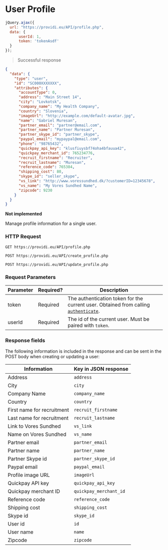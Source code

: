 # User Profile

```js
jQuery.ajax({
  url: "https://providi.eu/API/profile.php",
  data: {
      userId: 1,
      token: 'tokenAsdf'
  }
});
```

> Successful response

```json
{
  "data": {
    "type": "user",
    "id": "SC000XXXXXXX",
    "attributes": {
      "accountType": 0,
      "address": "Main Street 14",
      "city": "Lovkotsk",
      "company_name": "My Health Company",
      "country": "Slovenia",
      "imageUrl": "http://example.com/default-avatar.jpg",
      "name": "Gabriel Muresan",
      "partner_email": "partner@email.com",
      "partner_name": "Partner Muresan",
      "partner_skype_id": "partner_skype",
      "paypal_email": "mypaypal@email.com",
      "phone": "98765432",
      "quickpay_api_key": "klusfiuysbf74oha4bfauua42",
      "quickpay_merchant_id": 765234776,
      "recruit_firstname": "Recruiter",
      "recruit_lastname": "Muresan",
      "reference_code": 765384,
      "shipping_cost": 80,
      "skype_id": "seller_skype",
      "vs_link": "http://www.voressundhed.dk/?customerID=12345678",
      "vs_name": "My Vores Sundhed Name",
      "zipcode": 9230
    }
  }
}
```

<aside class="warning">
  <strong>Not implemented</strong>
</aside>

Manage profile information for a single user.

### HTTP Request
`GET https://providi.eu/API/profile.php`

`POST https://providi.eu/API/create_profile.php`

`POST https://providi.eu/API/update_profile.php`

### Request Parameters
Parameter | Required? | Description
--------- | --------- | -----------
token | Required | The authentication token for the current user. Obtained from calling [`authenticate`](#authentication).
userId | Required | The id of the current user. Must be paired with `token`.

### Response fields
The following information is included in the response and can be sent in the POST body when creating or updating a user:

| Information                 | Key in JSON response   |
| --------------------------- | ---------------------- |
| Address                     | `address`              |
| City                        | `city`                 |
| Company Name                | `company_name`         |
| Country                     | `country`              |
| First name for recruitment  | `recruit_firstname`    |
| Last name for recruitment   | `recruit_lastname`     |
| Link to Vores Sundhed       | `vs_link`              |
| Name on Vores Sundhed       | `vs_name`              |
| Partner email               | `partner_email`        |
| Partner name                | `partner_name`         |
| Partner Skype id            | `partner_skype_id`     |
| Paypal email                | `paypal_email`         |
| Profile image URL           | `imageUrl`             |
| Quickpay API key            | `quickpay_api_key`     |
| Quickpay merchant ID        | `quickpay_merchant_id` |
| Reference code              | `reference_code`       |
| Shipping cost               | `shipping_cost`        |
| Skype id                    | `skype_id`             |
| User id                     | `id`                   |
| User name                   | `name`                 |
| Zipcode                     | `zipcode`              |
